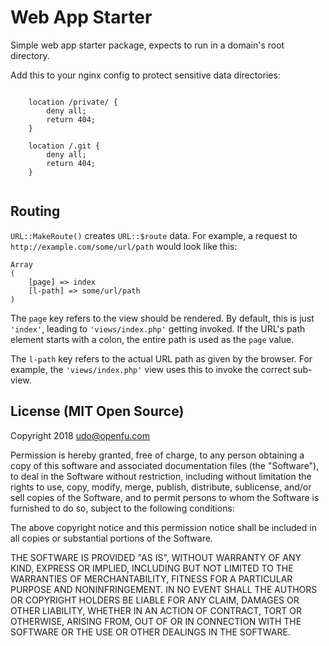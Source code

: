 # Web App Starter

Simple web app starter package, expects to run in a domain's root directory.

Add this to your nginx config to protect sensitive data directories:

```
       
	location /private/ {
		deny all;
		return 404;
	}

	location /.git {
		deny all;
		return 404;
	}
	
```

## Routing

`URL::MakeRoute()` creates `URL::$route` data. For example, a request to `http://example.com/some/url/path` 
would look like this:

```
Array
(
    [page] => index
    [l-path] => some/url/path
)
``` 

The `page` key refers to the view should be rendered. By default, this is just `'index'`, leading to 
`'views/index.php'` getting invoked. If the URL's path element starts with a colon, the entire path
is used as the `page` value.

The `l-path` key refers to the actual URL path as given by the browser. For example, the `'views/index.php'`
view uses this to invoke the correct sub-view.

## License (MIT Open Source)

Copyright 2018 udo@openfu.com

Permission is hereby granted, free of charge, to any person obtaining a copy of this software and associated documentation files (the "Software"), to deal in the Software without restriction, including without limitation the rights to use, copy, modify, merge, publish, distribute, sublicense, and/or sell copies of the Software, and to permit persons to whom the Software is furnished to do so, subject to the following conditions:

The above copyright notice and this permission notice shall be included in all copies or substantial portions of the Software.

THE SOFTWARE IS PROVIDED "AS IS", WITHOUT WARRANTY OF ANY KIND, EXPRESS OR IMPLIED, INCLUDING BUT NOT LIMITED TO THE WARRANTIES OF MERCHANTABILITY, FITNESS FOR A PARTICULAR PURPOSE AND NONINFRINGEMENT. IN NO EVENT SHALL THE AUTHORS OR COPYRIGHT HOLDERS BE LIABLE FOR ANY CLAIM, DAMAGES OR OTHER LIABILITY, WHETHER IN AN ACTION OF CONTRACT, TORT OR OTHERWISE, ARISING FROM, OUT OF OR IN CONNECTION WITH THE SOFTWARE OR THE USE OR OTHER DEALINGS IN THE SOFTWARE.
